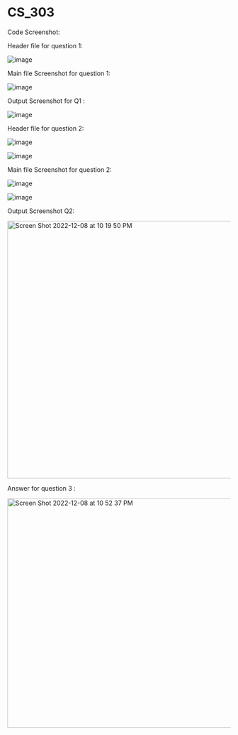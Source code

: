 # CS_303


Code Screenshot:

Header file for question 1:

![image](https://user-images.githubusercontent.com/90852420/206625136-e49e71eb-2e2e-4015-adc3-55f8683e9c0a.png)



Main file Screenshot for question 1: 

![image](https://user-images.githubusercontent.com/90852420/206625226-e24f3f3f-d025-41c3-b6a5-22097b611a21.png)

Output Screenshot for Q1 :

![image](https://user-images.githubusercontent.com/90852420/206625440-4e9cb407-3591-4d4c-8396-385190e80a08.png)



Header file for question 2:

![image](https://user-images.githubusercontent.com/90852420/206622010-01e4c962-6543-4c84-ac0a-af80ba4a3e84.png)

![image](https://user-images.githubusercontent.com/90852420/206622064-473de2d3-a62d-4d33-8fc7-e9157f7014f7.png)



Main file Screenshot for question 2: 

![image](https://user-images.githubusercontent.com/90852420/206621648-b880d236-a860-4b06-abef-354b09dcea8c.png)

![image](https://user-images.githubusercontent.com/90852420/206621926-a05cbc70-5c14-46de-b715-c4a47e7227a9.png)


Output Screenshot Q2:

<img width="580" alt="Screen Shot 2022-12-08 at 10 19 50 PM" src="https://user-images.githubusercontent.com/90852420/206623292-f53a3f4c-96bb-486d-9f0f-b0e6f06c6829.png">

Answer for question 3 :

<img width="517" alt="Screen Shot 2022-12-08 at 10 52 37 PM" src="https://user-images.githubusercontent.com/90852420/206626698-28d81757-8294-48f7-bb68-b68ffd462c42.png">


